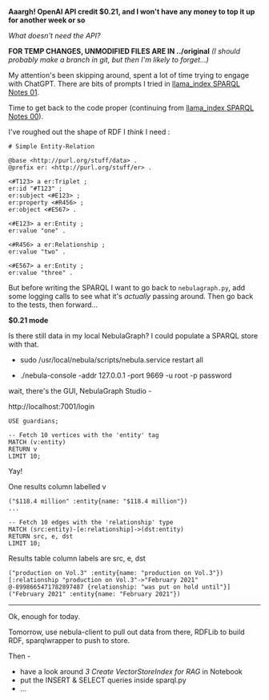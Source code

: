 <!-- title: llama_index SPARQL Notes 02 -->

**Aaargh! OpenAI API credit $0.21, and I won't have any money to top it up for another week or so**

_What doesn't need the API?_

**FOR TEMP CHANGES, UNMODIFIED FILES ARE IN ../original**
_(I should probably make a branch in git, but then I'm likely to forget...)_

My attention's been skipping around, spent a lot of time trying to engage with ChatGPT. There are bits of prompts I tried in [llama_index SPARQL Notes 01](/blog/llama-sparql-01).

Time to get back to the code proper (continuing from [llama_index SPARQL Notes 00](/blog/llama-sparql-00)).

I've roughed out the shape of RDF I _think_ I need :

```
# Simple Entity-Relation

@base <http://purl.org/stuff/data> .
@prefix er: <http://purl.org/stuff/er> .

<#T123> a er:Triplet ;
er:id "#T123" ;
er:subject <#E123> ;
er:property <#R456> ;
er:object <#E567> .

<#E123> a er:Entity ;
er:value "one" .

<#R456> a er:Relationship ;
er:value "two" .

<#E567> a er:Entity ;
er:value "three" .
```

But before writing the SPARQL I want to go back to `nebulagraph.py`, add some logging calls to see what it's _actually_ passing around. Then go back to the tests, then forward...

**$0.21 mode**

Is there still data in my local NebulaGraph? I could populate a SPARQL store with that.

- sudo /usr/local/nebula/scripts/nebula.service restart all

- ./nebula-console -addr 127.0.0.1 -port 9669 -u root -p password

wait, there's the GUI, NebulaGraph Studio -

http://localhost:7001/login

```
USE guardians;

-- Fetch 10 vertices with the 'entity' tag
MATCH (v:entity)
RETURN v
LIMIT 10;
```

Yay!

One results column labelled v

```
("$118.4 million" :entity{name: "$118.4 million"})
...
```

```
-- Fetch 10 edges with the 'relationship' type
MATCH (src:entity)-[e:relationship]->(dst:entity)
RETURN src, e, dst
LIMIT 10;
```

Results table column labels are src, e, dst

```
("production on Vol.3" :entity{name: "production on Vol.3"})	[:relationship "production on Vol.3"->"February 2021" @-8998665471782897487 {relationship: "was put on hold until"}]	("February 2021" :entity{name: "February 2021"})
```

---

Ok, enough for today.

Tomorrow, use nebula-client to pull out data from there, RDFLib to build RDF, sparqlwrapper to push to store.

Then -

- have a look around _3 Create VectorStoreIndex for RAG_ in Notebook
- put the INSERT & SELECT queries inside sparql.py
- ...
